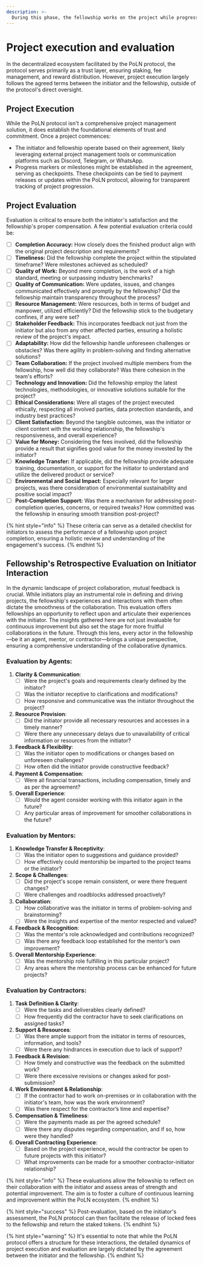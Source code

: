 ```yaml
---
description: >-
  During this phase, the fellowship works on the project while progress is monitored. Evaluations from both sides ensure alignment and gauge satisfaction, guiding outcomes and rewards.
---
```


# **Project execution and evaluation**

In the decentralized ecosystem facilitated by the PoLN protocol, the protocol serves primarily as a trust layer, ensuring staking, fee management, and reward distribution. However, project execution largely follows the agreed terms between the initiator and the fellowship, outside of the protocol's direct oversight.

## **Project Execution**

While the PoLN protocol isn't a comprehensive project management solution, it does establish the foundational elements of trust and commitment. Once a project commences:

* The initiator and fellowship operate based on their agreement, likely leveraging external project management tools or communication platforms such as Discord, Telegram, or WhatsApp.
* Progress markers or milestones might be established in the agreement, serving as checkpoints. These checkpoints can be tied to payment releases or updates within the PoLN protocol, allowing for transparent tracking of project progression.

## **Project Evaluation**

Evaluation is critical to ensure both the initiator's satisfaction and the fellowship's proper compensation. A few potential evaluation criteria could be:

* [ ] **Completion Accuracy:** How closely does the finished product align with the original project description and requirements?
* [ ] **Timeliness:** Did the fellowship complete the project within the stipulated timeframe? Were milestones achieved as scheduled?
* [ ] **Quality of Work:** Beyond mere completion, is the work of a high standard, meeting or surpassing industry benchmarks?
* [ ] **Quality of Communication:** Were updates, issues, and changes communicated effectively and promptly by the fellowship? Did the fellowship maintain transparency throughout the process?
* [ ] **Resource Management:** Were resources, both in terms of budget and manpower, utilized efficiently? Did the fellowship stick to the budgetary confines, if any were set?
* [ ] **Stakeholder Feedback:** This incorporates feedback not just from the initiator but also from any other affected parties, ensuring a holistic review of the project's impact.
* [ ] **Adaptability:** How did the fellowship handle unforeseen challenges or obstacles? Was there agility in problem-solving and finding alternative solutions?
* [ ] **Team Collaboration:** If the project involved multiple members from the fellowship, how well did they collaborate? Was there cohesion in the team's efforts?
* [ ] **Technology and Innovation:** Did the fellowship employ the latest technologies, methodologies, or innovative solutions suitable for the project?
* [ ] **Ethical Considerations:** Were all stages of the project executed ethically, respecting all involved parties, data protection standards, and industry best practices?
* [ ] **Client Satisfaction:** Beyond the tangible outcomes, was the initiator or client content with the working relationship, the fellowship's responsiveness, and overall experience?
* [ ] **Value for Money:** Considering the fees involved, did the fellowship provide a result that signifies good value for the money invested by the initiator?
* [ ] **Knowledge Transfer:** If applicable, did the fellowship provide adequate training, documentation, or support for the initiator to understand and utilize the delivered product or service?
* [ ] **Environmental and Social Impact:** Especially relevant for larger projects, was there consideration of environmental sustainability and positive social impact?
* [ ] **Post-Completion Support:** Was there a mechanism for addressing post-completion queries, concerns, or required tweaks? How committed was the fellowship in ensuring smooth transition post-project?

{% hint style="info" %}
These criteria can serve as a detailed checklist for initiators to assess the performance of a fellowship upon project completion, ensuring a holistic review and understanding of the engagement's success.
{% endhint %}

## **Fellowship's Retrospective Evaluation on Initiator Interaction**&#x20;

In the dynamic landscape of project collaboration, mutual feedback is crucial. While initiators play an instrumental role in defining and driving projects, the fellowship's experiences and interactions with them often dictate the smoothness of the collaboration. This evaluation offers fellowships an opportunity to reflect upon and articulate their experiences with the initiator. The insights gathered here are not just invaluable for continuous improvement but also set the stage for more fruitful collaborations in the future. Through this lens, every actor in the fellowship—be it an agent, mentor, or contractor—brings a unique perspective, ensuring a comprehensive understanding of the collaborative dynamics.

### Evaluation by Agents:

1. **Clarity & Communication**:
   * [ ] Were the project's goals and requirements clearly defined by the initiator?
   * [ ] Was the initiator receptive to clarifications and modifications?
   * [ ] How responsive and communicative was the initiator throughout the project?
2. **Resource Provision**:
   * [ ] Did the initiator provide all necessary resources and accesses in a timely manner?
   * [ ] Were there any unnecessary delays due to unavailability of critical information or resources from the initiator?
3. **Feedback & Flexibility**:
   * [ ] Was the initiator open to modifications or changes based on unforeseen challenges?
   * [ ] How often did the initiator provide constructive feedback?
4. **Payment & Compensation**:
   * [ ] Were all financial transactions, including compensation, timely and as per the agreement?
5. **Overall Experience**:
   * [ ] Would the agent consider working with this initiator again in the future?
   * [ ] Any particular areas of improvement for smoother collaborations in the future?

### Evaluation by Mentors:

1. **Knowledge Transfer & Receptivity**:
   * [ ] Was the initiator open to suggestions and guidance provided?
   * [ ] How effectively could mentorship be imparted to the project teams or the initiator?
2. **Scope & Challenges**:
   * [ ] Did the project's scope remain consistent, or were there frequent changes?
   * [ ] Were challenges and roadblocks addressed proactively?
3. **Collaboration**:
   * [ ] How collaborative was the initiator in terms of problem-solving and brainstorming?
   * [ ] Were the insights and expertise of the mentor respected and valued?
4. **Feedback & Recognition**:
   * [ ] Was the mentor's role acknowledged and contributions recognized?
   * [ ] Was there any feedback loop established for the mentor’s own improvement?
5. **Overall Mentorship Experience**:
   * [ ] Was the mentorship role fulfilling in this particular project?
   * [ ] Any areas where the mentorship process can be enhanced for future projects?

### Evaluation by Contractors:

1. **Task Definition & Clarity**:
   * [ ] Were the tasks and deliverables clearly defined?
   * [ ] How frequently did the contractor have to seek clarifications on assigned tasks?
2. **Support & Resources**:
   * [ ] Was there ample support from the initiator in terms of resources, information, and tools?
   * [ ] Were there any hindrances in execution due to lack of support?
3. **Feedback & Revision**:
   * [ ] How timely and constructive was the feedback on the submitted work?
   * [ ] Were there excessive revisions or changes asked for post-submission?
4. **Work Environment & Relationship**:
   * [ ] If the contractor had to work on-premises or in collaboration with the initiator's team, how was the work environment?
   * [ ] Was there respect for the contractor’s time and expertise?
5. **Compensation & Timeliness**:
   * [ ] Were the payments made as per the agreed schedule?
   * [ ] Were there any disputes regarding compensation, and if so, how were they handled?
6. **Overall Contracting Experience**:
   * [ ] Based on the project experience, would the contractor be open to future projects with this initiator?
   * [ ] What improvements can be made for a smoother contractor-initiator relationship?

{% hint style="info" %}
These evaluations allow the fellowship to reflect on their collaboration with the initiator and assess areas of strength and potential improvement. The aim is to foster a culture of continuous learning and improvement within the PoLN ecosystem.
{% endhint %}

{% hint style="success" %}
Post-evaluation, based on the initiator's assessment, the PoLN protocol can then facilitate the release of locked fees to the fellowship and return the staked tokens.
{% endhint %}

{% hint style="warning" %}
It's essential to note that while the PoLN protocol offers a structure for these interactions, the detailed dynamics of project execution and evaluation are largely dictated by the agreement between the initiator and the fellowship.
{% endhint %}
